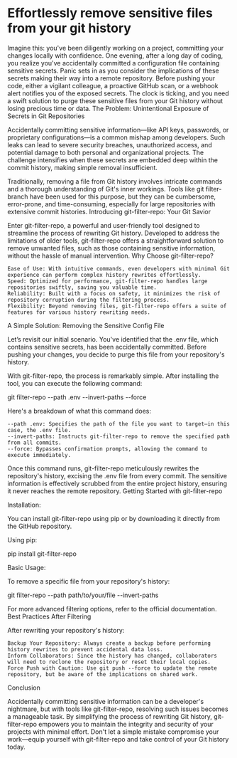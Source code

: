 # Effortlessly remove sensitive files from your git history 

Imagine this: you've been diligently working on a project, committing your changes locally with confidence. One evening, after a long day of coding, you realize you've accidentally committed a configuration file containing sensitive secrets. Panic sets in as you consider the implications of these secrets making their way into a remote repository. Before pushing your code, either a vigilant colleague, a proactive GitHub scan, or a webhook alert notifies you of the exposed secrets. The clock is ticking, and you need a swift solution to purge these sensitive files from your Git history without losing precious time or data.
The Problem: Unintentional Exposure of Secrets in Git Repositories

Accidentally committing sensitive information—like API keys, passwords, or proprietary configurations—is a common mishap among developers. Such leaks can lead to severe security breaches, unauthorized access, and potential damage to both personal and organizational projects. The challenge intensifies when these secrets are embedded deep within the commit history, making simple removal insufficient.

Traditionally, removing a file from Git history involves intricate commands and a thorough understanding of Git's inner workings. Tools like git filter-branch have been used for this purpose, but they can be cumbersome, error-prone, and time-consuming, especially for large repositories with extensive commit histories.
Introducing git-filter-repo: Your Git Savior

Enter git-filter-repo, a powerful and user-friendly tool designed to streamline the process of rewriting Git history. Developed to address the limitations of older tools, git-filter-repo offers a straightforward solution to remove unwanted files, such as those containing sensitive information, without the hassle of manual intervention.
Why Choose git-filter-repo?

    Ease of Use: With intuitive commands, even developers with minimal Git experience can perform complex history rewrites effortlessly.
    Speed: Optimized for performance, git-filter-repo handles large repositories swiftly, saving you valuable time.
    Reliability: Built with a focus on safety, it minimizes the risk of repository corruption during the filtering process.
    Flexibility: Beyond removing files, git-filter-repo offers a suite of features for various history rewriting needs.

A Simple Solution: Removing the Sensitive Config File

Let’s revisit our initial scenario. You've identified that the .env file, which contains sensitive secrets, has been accidentally committed. Before pushing your changes, you decide to purge this file from your repository's history.

With git-filter-repo, the process is remarkably simple. After installing the tool, you can execute the following command:

git filter-repo --path .env --invert-paths --force

Here's a breakdown of what this command does:

    --path .env: Specifies the path of the file you want to target—in this case, the .env file.
    --invert-paths: Instructs git-filter-repo to remove the specified path from all commits.
    --force: Bypasses confirmation prompts, allowing the command to execute immediately.

Once this command runs, git-filter-repo meticulously rewrites the repository's history, excising the .env file from every commit. The sensitive information is effectively scrubbed from the entire project history, ensuring it never reaches the remote repository.
Getting Started with git-filter-repo

Installation:

You can install git-filter-repo using pip or by downloading it directly from the GitHub repository.

Using pip:

pip install git-filter-repo

Basic Usage:

To remove a specific file from your repository's history:

git filter-repo --path path/to/your/file --invert-paths

For more advanced filtering options, refer to the official documentation.
Best Practices After Filtering

After rewriting your repository's history:

    Backup Your Repository: Always create a backup before performing history rewrites to prevent accidental data loss.
    Inform Collaborators: Since the history has changed, collaborators will need to reclone the repository or reset their local copies.
    Force Push with Caution: Use git push --force to update the remote repository, but be aware of the implications on shared work.

Conclusion

Accidentally committing sensitive information can be a developer's nightmare, but with tools like git-filter-repo, resolving such issues becomes a manageable task. By simplifying the process of rewriting Git history, git-filter-repo empowers you to maintain the integrity and security of your projects with minimal effort. Don't let a simple mistake compromise your work—equip yourself with git-filter-repo and take control of your Git history today.